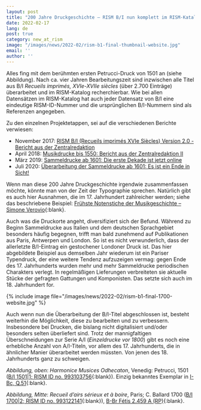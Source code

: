 ```yaml
---
layout: post
title: "200 Jahre Druckgeschichte – RISM B/I nun komplett im RISM-Katalog"
date: 2022-02-17
lang: de
post: true
category: new_at_rism
image: "/images/news/2022-02/rism-b1-final-thumbnail-website.jpg"
email: ''
author: ''
---
```


Alles fing mit dem berühmten ersten Petrucci-Druck von 1501 an (siehe Abbildung). Nach ca. vier Jahren Bearbeitungszeit sind inzwischen alle Titel aus B/I _Recueils imprimés, XVIe-XVIIe siècles_ (über 2.700 Einträge) überarbeitet und im RISM-Katalog recherchierbar. Wie bei allen Datensätzen im RISM-Katalog hat auch jeder Datensatz von B/I eine eindeutige RISM-ID-Nummer und die ursprünglichen B/I-Nummern sind als Referenzen angegeben.

Zu den einzelnen Projektetappen, sei auf die verschiedenen Berichte verwiesen:

- November 2017: [RISM B/I (Recueils imprimés XVIe Siècles) Version 2.0 - Bericht aus der Zentralredaktion](new_at_rism/2017/11/27/rism-bi-recueils-imprimés-xvie-siècles-version-20.html)
- April 2018: [Musikdrucke bis 1550: Bericht aus der Zentralredaktion II](/new_at_rism/2018/04/19/printed-music-to-1550-a-report-from-the-central.html)
- März 2019: [Sammeldrucke ab 1601: Die erste Dekade ist jetzt online](/new_at_rism/2019/03/28/17thcentury-printed-anthologies-the-first-decade.html)
- Juli 2020: [Überarbeitung der Sammeldrucke ab 1601: Es ist ein Ende in Sicht!](/new_at_rism/2020/07/02/revising-records-for-post1600-printed-anthologies.html)

Wenn man diese 200 Jahre Druckgeschichte irgendwie zusammenfassen möchte, könnte man von der Zeit der Typographie sprechen. Natürlich gibt es auch hier Ausnahmen, die im 17. Jahrhundert zahlreicher werden; siehe das beschriebene Beispiel: [Frühste Notenstiche der Musikgeschichte – Simone Verovio](/in_the_news/2019/07/22/music-historys-earliest-engraved-notes-simone.html){:blank}.  

Auch was die Druckorte angeht, diversifiziert sich der Befund. Während zu Beginn Sammeldrucke aus Italien und dem deutschen Sprachgebiet besonders häufig begegnen, trifft man bald zunehmend auf Publikationen aus Paris, Antwerpen und London. So ist es nicht verwunderlich, dass der allerletzte B/I-Eintrag ein gestochener Londoner Druck ist. Das hier abgebildete Beispiel aus demselben Jahr wiederum ist ein Pariser Typendruck, der eine weitere Tendenz aufzuzeigen vermag: gegen Ende des 17. Jahrhunderts wurden mehr und mehr Sammeldrucke periodischen Charakters verlegt. In regelmäßigen Lieferungen verbreiteten sie aktuelle Stücke der gefragten Gattungen und Komponisten. Das setzte sich auch im 18. Jahrhundert for.

{% include image file="/images/news/2022-02/rism-b1-final-1700-website.jpg" %}   

Auch wenn nun die Überarbeitung der B/I-Titel abgeschlossen ist, besteht weiterhin die Möglichkeit, diese zu bearbeiten und zu verbessern. Insbesondere bei Drucken, die bislang nicht digitalisiert und/oder besonders selten überliefert sind. Trotz der mannigfaltigen Überschneidungen zur Serie A/I (_Einzeldrucke vor 1800_) gibt es noch eine erhebliche Anzahl von A/I-Titeln, vor allem des 17. Jahrhunderts, die in ähnlicher Manier überarbeitet werden müssten. Von jenen des 18. Jahrhunderts ganz zu schweigen.

_Abbildung, oben_: _Harmonice Musices Odhecaton_, Venedig: Petrucci, 1501 ([B/I 1501\|1; RISM ID no. 993103756](https://opac.rism.info/search?id=993103756&View=rism){:blank}). Einzig bekanntes Exemplar in [I-Bc, Q.51]( http://www.bibliotecamusica.it/cmbm/viewschedatwbca.asp?path=/cmbm/images/ripro/gaspari/_Q/Q051/){:blank}.  

_Abbildung, Mitte_: _Recueil d’airs sérieux et à boire_, Paris; C. Ballard 1700 ([B/I 1700\|2; RISM ID no. 993122141](https://opac.rism.info/search?id=993122141&View=rism){:blank}), [B-Br Fétis 2.459 A (RP)](https://uurl.kbr.be/1567245){:blank}.  

